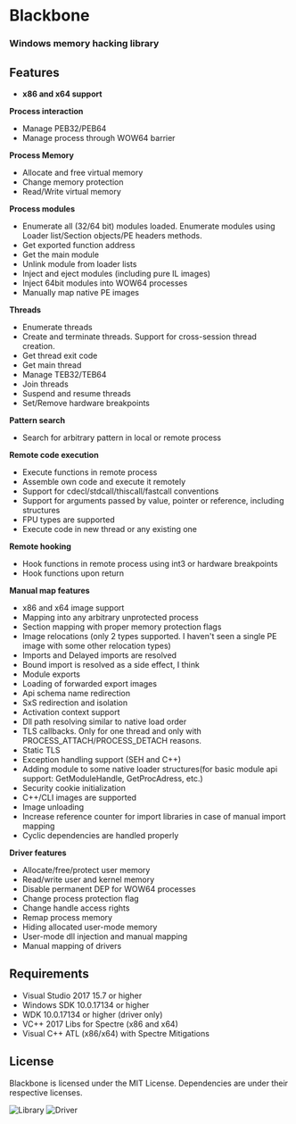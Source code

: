 # Blackbone

### Windows memory hacking library

## Features

- **x86 and x64 support**

**Process interaction**
 - Manage PEB32/PEB64
 - Manage process through WOW64 barrier

**Process Memory**
 - Allocate and free virtual memory
 - Change memory protection
 - Read/Write virtual memory 

**Process modules**
 - Enumerate all (32/64 bit) modules loaded. Enumerate modules using Loader list/Section objects/PE headers methods.
 - Get exported function address
 - Get the main module
 - Unlink module from loader lists
 - Inject and eject modules (including pure IL images)
 - Inject 64bit modules into WOW64 processes
 - Manually map native PE images

**Threads**
 - Enumerate threads
 - Create and terminate threads. Support for cross-session thread creation.
 - Get thread exit code
 - Get main thread
 - Manage TEB32/TEB64
 - Join threads
 - Suspend and resume threads
 - Set/Remove hardware breakpoints

**Pattern search**
 - Search for arbitrary pattern in local or remote process
 
**Remote code execution**
 - Execute functions in remote process
 - Assemble own code and execute it remotely
 - Support for cdecl/stdcall/thiscall/fastcall conventions
 - Support for arguments passed by value, pointer or reference, including structures
 - FPU types are supported
 - Execute code in new thread or any existing one
 
**Remote hooking**
 - Hook functions in remote process using int3 or hardware breakpoints
 - Hook functions upon return
 
**Manual map features**
 - x86 and x64 image support
 - Mapping into any arbitrary unprotected process
 - Section mapping with proper memory protection flags
 - Image relocations (only 2 types supported. I haven't seen a single PE image with some other relocation types)
 - Imports and Delayed imports are resolved
 - Bound import is resolved as a side effect, I think
 - Module exports
 - Loading of forwarded export images
 - Api schema name redirection
 - SxS redirection and isolation
 - Activation context support
 - Dll path resolving similar to native load order
 - TLS callbacks. Only for one thread and only with PROCESS_ATTACH/PROCESS_DETACH reasons.
 - Static TLS
 - Exception handling support (SEH and C++)
 - Adding module to some native loader structures(for basic module api support: GetModuleHandle, GetProcAdress, etc.)
 - Security cookie initialization
 - C++/CLI images are supported
 - Image unloading 
 - Increase reference counter for import libraries in case of manual import mapping
 - Cyclic dependencies are handled properly
 
**Driver features**
- Allocate/free/protect user memory
- Read/write user and kernel memory
- Disable permanent DEP for WOW64 processes
- Change process protection flag
- Change handle access rights
- Remap process memory
- Hiding allocated user-mode memory
- User-mode dll injection and manual mapping
- Manual mapping of drivers

## Requirements

- Visual Studio 2017 15.7 or higher
- Windows SDK 10.0.17134 or higher
- WDK 10.0.17134 or higher (driver only)
- VC++ 2017 Libs for Spectre (x86 and x64)
- Visual C++ ATL (x86/x64) with Spectre Mitigations

## License
Blackbone is licensed under the MIT License. Dependencies are under their respective licenses.

![Library](https://github.com/DarthTon/Blackbone/workflows/Library/badge.svg?branch=master) ![Driver](https://github.com/DarthTon/Blackbone/workflows/Driver/badge.svg?branch=master)

